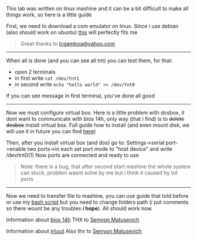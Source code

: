 This lab was written on linux mashine and it can be a bit difficult to make all things work, so here is a little guide

First, we need to download a com emulator on linux.
Since i use debian (also should work on ubuntu) [this](https://github.com/freemed/tty0tty) will perfectly fits me

> Great thanks to lcgamboa@yahoo.com

---

When all is done (and you can see all tnt) you can test them, for that:
  * open 2 terminals
  * in first write `cat /dev/tnt1`
  * in second write `echo "hello world" >> /dev/tnt0`

If you can see message in first terminal, you've done all good

---

Now we must configure virtual box.
Here is a little problem with dosbox, it dont want to communicate with bios 14h, only way (that i find) is to ~~delete dosbox~~ install virtual box.
Full guide how to install (and even mount disk, we will use it in future you can find [here](https://www.makeuseof.com/tag/run-ms-dos-games-apps-linux/))

Then, after you install virtual box (and dos) go to:
Settings->serial port->enable two ports->in each set port mode to "host device" and write /dev/tnt0(1)
Now ports are connected and ready to use

> Note: there is a bug, that after second start mashine the whole system can stuck, problem wasnt solve by me but i think it caused by tnt ports

---

Now we need to transfer file to mashine, you can use guide that told before or use my [bash script](https://github.com/raik199x/BSUIR-labs/blob/main/4%20semestr/APK/Laba%201%20(tty0tty)/DosMakesGoBrrrrrrrrrrrrrr.sh) but you need to change folders path (i put comments so there wount be any troubles **i hope**).
All should work now.


Information about [bios 14h](http://www.codenet.ru/progr/dos/int_0013.php) THX to [Semyon Matusevich](https://github.com/Xotab413)

Information about [in\out](https://sysprog.ru/post/komandy-in-i-out) Also thx to [Semyon Matusevich](https://github.com/Xotab413)
